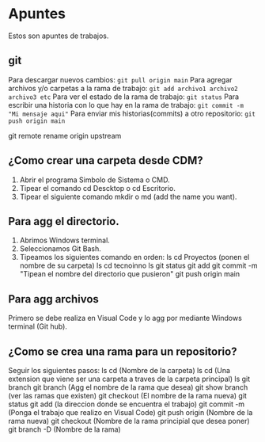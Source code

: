 # Apuntes

Estos son apuntes de trabajos.

## git

Para descargar nuevos cambios: `git pull origin main`
Para agregar archivos y/o carpetas a la rama de trabajo: `git add archivo1 archivo2 archivo3 etc`
Para ver el estado de la rama de trabajo: `git status`
Para escribir una historia con lo que hay en la rama de trabajo: `git commit -m "Mi mensaje aqui"`
Para enviar mis historias(commits) a otro repositorio: `git push origin main`

git remote rename origin upstream

## ¿Como crear una carpeta desde CDM?
1. Abrir el programa Simbolo de Sistema o CMD.
2. Tipear el comando cd Descktop o cd Escritorio.
3. Tipear el siguiente comando mkdir o md (add the name you want).

## Para agg el directorio.
1. Abrimos Windows terminal.
2. Seleccionamos Git Bash.
3. Tipeamos los siguientes comando en orden:
ls
cd Proyectos (ponen el nombre de su carpeta)
ls
cd tecnoinno
ls 
git status
git add 
git commit -m "Tipean el nombre del directorio que pusieron"
git push origin main 

## Para agg archivos
Primero se debe realiza en Visual Code y lo agg por mediante Windows terminal (Git hub).

## ¿Como se crea una rama para un repositorio?
Seguir los siguientes pasos:
ls
cd (Nombre de la carpeta)
ls
cd (Una extension que viene ser una carpeta a traves de la carpeta principal)
ls
git branch 
git branch (Agg el nombre de la rama que desea)
git show branch (ver las ramas que existen)
git checkout (El nombre de la rama nueva)
git status
git add (la direccion donde se encuentra el trabajo)
git commit -m (Ponga el trabajo que realizo en Visual Code)
git push origin (Nombre de la rama nueva)
git checkout (Nombre de la rama principial que desea poner)
git branch -D (Nombre de la rama)